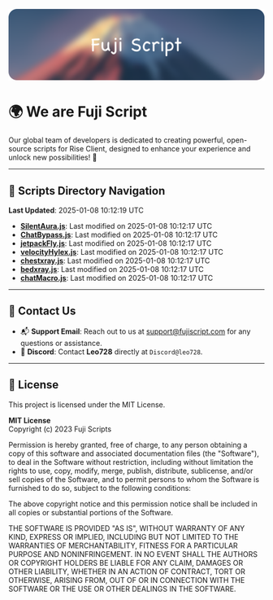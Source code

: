 ![Banner](.github/b.webp)

# 🌍 **We are Fuji Script**

Our global team of developers is dedicated to creating powerful, open-source scripts for Rise Client, designed to enhance your experience and unlock new possibilities! 🌟

---
<!-- SCRIPTS_NAVIGATION_START -->
## 📂 **Scripts Directory Navigation**

**Last Updated**: 2025-01-08 10:12:19 UTC

- **[SilentAura.js](scripts/SilentAura.js)**: Last modified on 2025-01-08 10:12:17 UTC
- **[ChatBypass.js](scripts/ChatBypass.js)**: Last modified on 2025-01-08 10:12:17 UTC
- **[jetpackFly.js](scripts/jetpackFly.js)**: Last modified on 2025-01-08 10:12:17 UTC
- **[velocityHylex.js](scripts/velocityHylex.js)**: Last modified on 2025-01-08 10:12:17 UTC
- **[chestxray.js](scripts/chestxray.js)**: Last modified on 2025-01-08 10:12:17 UTC
- **[bedxray.js](scripts/bedxray.js)**: Last modified on 2025-01-08 10:12:17 UTC
- **[chatMacro.js](scripts/chatMacro.js)**: Last modified on 2025-01-08 10:12:17 UTC

<!-- SCRIPTS_NAVIGATION_END -->

---

## 💬 **Contact Us**  
- 📬 **Support Email**: Reach out to us at [support@fujiscript.com](mailto:support@fujiscript.com) for any questions or assistance.  
- 💬 **Discord**: Contact **Leo728** directly at `Discord@leo728`.

---

## 📜 **License**

This project is licensed under the MIT License.  

**MIT License**  
Copyright (c) 2023 Fuji Scripts  

Permission is hereby granted, free of charge, to any person obtaining a copy of this software and associated documentation files (the "Software"), to deal in the Software without restriction, including without limitation the rights to use, copy, modify, merge, publish, distribute, sublicense, and/or sell copies of the Software, and to permit persons to whom the Software is furnished to do so, subject to the following conditions:  

The above copyright notice and this permission notice shall be included in all copies or substantial portions of the Software.  

THE SOFTWARE IS PROVIDED "AS IS", WITHOUT WARRANTY OF ANY KIND, EXPRESS OR IMPLIED, INCLUDING BUT NOT LIMITED TO THE WARRANTIES OF MERCHANTABILITY, FITNESS FOR A PARTICULAR PURPOSE AND NONINFRINGEMENT. IN NO EVENT SHALL THE AUTHORS OR COPYRIGHT HOLDERS BE LIABLE FOR ANY CLAIM, DAMAGES OR OTHER LIABILITY, WHETHER IN AN ACTION OF CONTRACT, TORT OR OTHERWISE, ARISING FROM, OUT OF OR IN CONNECTION WITH THE SOFTWARE OR THE USE OR OTHER DEALINGS IN THE SOFTWARE.  
